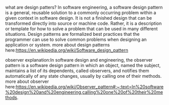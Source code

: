 what are design patters?
In software engineering, a software design pattern is a general, reusable solution to a commonly occurring problem within a given context in software design.
It is not a finished design that can be transformed directly into source or machine code. Rather, it is a description or template for how to solve a problem that can be used in many different situations.
Design patterns are formalized best practices that the programmer can use to solve common problems when designing an application or system.
more about design patterns here:https://en.wikipedia.org/wiki/Software_design_pattern


observer explanation:In software design and engineering, the observer pattern is a software design pattern in which an object, named the subject,
maintains a list of its dependents, called observers, and notifies them automatically of any state changes, usually by calling one of their methods.
more about observer here:https://en.wikipedia.org/wiki/Observer_pattern#:~:text=In%20software%20design%20and%20engineering,calling%20one%20of%20their%20methods.


